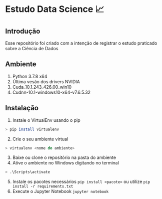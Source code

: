 ﻿# Estudo Data Science 📈
 
## Introdução
Esse repositório foi criado com a intenção de registrar o estudo praticado sobre a Ciência de Dados

## Ambiente
1. Python 3.7.8 x64
2. Última vesão dos drivers NVIDIA
2. Cuda_10.1.243_426.00_win10
3. Cudnn-10.1-windows10-x64-v7.6.5.32

## Instalação
1. Instale o VirtualEnv usando o pip 
```sh 
> pip install virtualenv
```
2. Crie o seu ambiente virtual 
```sh
> virtualenv <nome do ambiente>
```
3. Baixe ou clone o repositório na pasta do ambiente
4. Ative o ambiente no Windows digitando no terminal 
```sh
> .\Scripts\activate
```
5. Instale os pacotes necessários `pip install <pacote>` ou utilize `pip install -r requirements.txt`
6. Execute o Jupyter Notebook `jupyter notebook`
